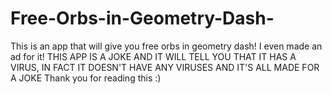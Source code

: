 # Free-Orbs-in-Geometry-Dash-
This is an app that will give you free orbs in geometry dash! I even made an ad for it!
THIS APP IS A JOKE AND IT WILL TELL YOU THAT IT HAS A VIRUS, IN FACT IT DOESN'T HAVE ANY VIRUSES AND IT'S ALL MADE FOR A JOKE
Thank you for reading this :)
